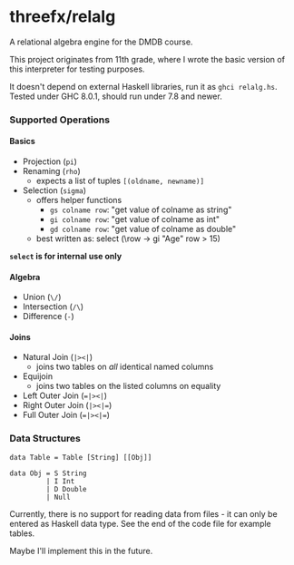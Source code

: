 # threefx/relalg

A relational algebra engine for the DMDB course.

This project originates from 11th grade, where I wrote the basic version of
this interpreter for testing purposes.

It doesn't depend on external Haskell libraries, run it as `ghci relalg.hs`.
Tested under GHC 8.0.1, should run under 7.8 and newer.

### Supported Operations

#### Basics

- Projection (`pi`)
- Renaming (`rho`)
  - expects a list of tuples `[(oldname, newname)]`
- Selection (`sigma`)
  - offers helper functions
    - `gs colname row`: "get value of colname as string"
    - `gi colname row`: "get value of colname as int"
    - `gd colname row`: "get value of colname as double"
  - best written as: select (\row -> gi "Age" row > 15)

**`select` is for internal use only**

#### Algebra

- Union (`\/`)
- Intersection (`/\`)
- Difference (`-`)

#### Joins

- Natural Join (`|><|`)
  - joins two tables on _all_ identical named columns
- Equijoin
  - joins two tables on the listed columns on equality
- Left Outer Join (`=|><|`)
- Right Outer Join (`|><|=`)
- Full Outer Join (`=|><|=`)


### Data Structures

    data Table = Table [String] [[Obj]]

    data Obj = S String
             | I Int
             | D Double
             | Null

Currently, there is no support for reading data from files - it can only be
entered as Haskell data type. See the end of the code file for example tables.

Maybe I'll implement this in the future.
